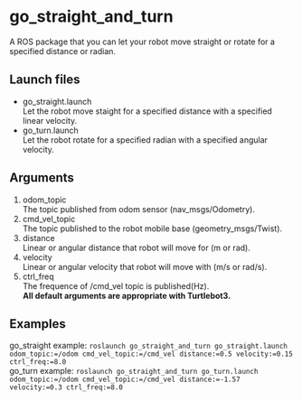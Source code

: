 # go_straight_and_turn  
A ROS package that you can let your robot move straight or rotate for a specified distance or radian.
## Launch files
* go_straight.launch  
Let the robot move staight for a specified distance with a specified linear velocity.
* go_turn.launch  
Let the robot rotate for a specified radian with a specified angular velocity.
## Arguments
1. odom_topic  
The topic published from odom sensor (nav_msgs/Odometry).
2. cmd_vel_topic  
The topic published to the robot mobile base (geometry_msgs/Twist).
3. distance  
Linear or angular distance that robot will move for (m or rad).
4. velocity  
Linear or angular velocity that robot will move with (m/s or rad/s).  
5. ctrl_freq  
The frequence of /cmd_vel topic is published(Hz).  
__All default arguments are appropriate with Turtlebot3.__  
## Examples
go_straight example: `roslaunch go_straight_and_turn go_straight.launch odom_topic:=/odom cmd_vel_topic:=/cmd_vel distance:=0.5 velocity:=0.15 ctrl_freq:=8.0`  
go_turn example: `roslaunch go_straight_and_turn go_turn.launch odom_topic:=/odom cmd_vel_topic:=/cmd_vel distance:=-1.57 velocity:=0.3 ctrl_freq:=8.0`  

